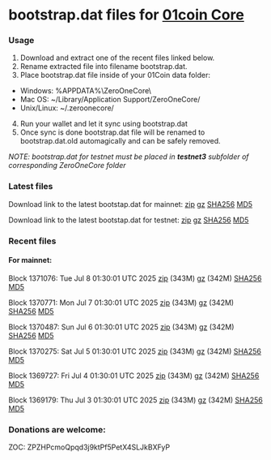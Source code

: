 # bootstrap.dat files for [01coin Core](https://01coin.io)

### Usage

1. Download and extract one of the recent files linked below.
2. Rename extracted file into filename bootstrap.dat.
3. Place bootstrap.dat file inside of your 01Coin data folder:
 - Windows: %APPDATA%\ZeroOneCore\
 - Mac OS: ~/Library/Application Support/ZeroOneCore/
 - Unix/Linux: ~/.zeroonecore/
4. Run your wallet and let it sync using bootstrap.dat
5. Once sync is done bootstrap.dat file will be renamed to bootstrap.dat.old automagically and can be safely removed.

_NOTE: bootstrap.dat for testnet must be placed in **testnet3** subfolder of corresponding ZeroOneCore folder_

### Latest files
Download link to the latest bootstap.dat for mainnet: [zip](https://files.01coin.io/mainnet/bootstrap.dat.zip) [gz](https://files.01coin.io/mainnet/bootstrap.dat.tar.gz) [SHA256](https://files.01coin.io/mainnet/sha256.txt) [MD5](https://files.01coin.io/mainnet/md5.txt)

Download link to the latest bootstap.dat for testnet: [zip](https://files.01coin.io/testnet/bootstrap.dat.zip) [gz](https://files.01coin.io/testnet/bootstrap.dat.tar.gz) [SHA256](https://files.01coin.io/testnet/sha256.txt) [MD5](https://files.01coin.io/testnet/md5.txt)

### Recent files

#### For mainnet:

Block 1371076: Tue Jul  8 01:30:01 UTC 2025 [zip](https://files.01coin.io/mainnet/2025-07-08/bootstrap.dat.zip) (343M) [gz](https://files.01coin.io/mainnet/2025-07-08/bootstrap.dat.tar.gz) (342M) [SHA256](https://files.01coin.io/mainnet/2025-07-08/sha256.txt) [MD5](https://files.01coin.io/mainnet/2025-07-08/md5.txt)

Block 1370771: Mon Jul  7 01:30:01 UTC 2025 [zip](https://files.01coin.io/mainnet/2025-07-07/bootstrap.dat.zip) (343M) [gz](https://files.01coin.io/mainnet/2025-07-07/bootstrap.dat.tar.gz) (342M) [SHA256](https://files.01coin.io/mainnet/2025-07-07/sha256.txt) [MD5](https://files.01coin.io/mainnet/2025-07-07/md5.txt)

Block 1370487: Sun Jul  6 01:30:01 UTC 2025 [zip](https://files.01coin.io/mainnet/2025-07-06/bootstrap.dat.zip) (343M) [gz](https://files.01coin.io/mainnet/2025-07-06/bootstrap.dat.tar.gz) (342M) [SHA256](https://files.01coin.io/mainnet/2025-07-06/sha256.txt) [MD5](https://files.01coin.io/mainnet/2025-07-06/md5.txt)

Block 1370275: Sat Jul  5 01:30:01 UTC 2025 [zip](https://files.01coin.io/mainnet/2025-07-05/bootstrap.dat.zip) (343M) [gz](https://files.01coin.io/mainnet/2025-07-05/bootstrap.dat.tar.gz) (342M) [SHA256](https://files.01coin.io/mainnet/2025-07-05/sha256.txt) [MD5](https://files.01coin.io/mainnet/2025-07-05/md5.txt)

Block 1369727: Fri Jul  4 01:30:01 UTC 2025 [zip](https://files.01coin.io/mainnet/2025-07-04/bootstrap.dat.zip) (343M) [gz](https://files.01coin.io/mainnet/2025-07-04/bootstrap.dat.tar.gz) (342M) [SHA256](https://files.01coin.io/mainnet/2025-07-04/sha256.txt) [MD5](https://files.01coin.io/mainnet/2025-07-04/md5.txt)

Block 1369179: Thu Jul  3 01:30:01 UTC 2025 [zip](https://files.01coin.io/mainnet/2025-07-03/bootstrap.dat.zip) (343M) [gz](https://files.01coin.io/mainnet/2025-07-03/bootstrap.dat.tar.gz) (342M) [SHA256](https://files.01coin.io/mainnet/2025-07-03/sha256.txt) [MD5](https://files.01coin.io/mainnet/2025-07-03/md5.txt)


### Donations are welcome:

ZOC: ZPZHPcmoQpqd3j9ktPf5PetX4SLJkBXFyP
